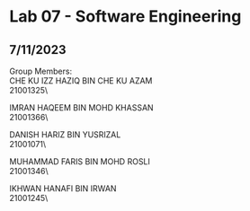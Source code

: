 # Lab 07 - Software Engineering
## 7/11/2023

Group Members:\
CHE KU IZZ HAZIQ BIN CHE KU AZAM\
21001325\

IMRAN HAQEEM BIN MOHD KHASSAN\
21001366\

DANISH HARIZ BIN YUSRIZAL\
21001071\

MUHAMMAD FARIS BIN MOHD ROSLI\
21001346\

IKHWAN HANAFI BIN IRWAN\
21001245\
